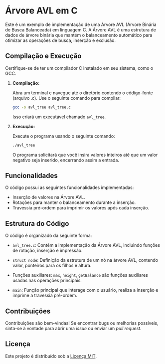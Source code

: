 # Árvore AVL em C

Este é um exemplo de implementação de uma Árvore AVL (Árvore Binária de Busca Balanceada) em linguagem C. A Árvore AVL é uma estrutura de dados de árvore binária que mantém o balanceamento automático para otimizar as operações de busca, inserção e exclusão.

## Compilação e Execução

Certifique-se de ter um compilador C instalado em seu sistema, como o GCC.

1. **Compilação:**

    Abra um terminal e navegue até o diretório contendo o código-fonte (arquivo .c). Use o seguinte comando para compilar:

    ```bash
    gcc -o avl_tree avl_tree.c
    ```

    Isso criará um executável chamado `avl_tree`.

2. **Execução:**

    Execute o programa usando o seguinte comando:

    ```bash
    ./avl_tree
    ```

    O programa solicitará que você insira valores inteiros até que um valor negativo seja inserido, encerrando assim a entrada.

## Funcionalidades

O código possui as seguintes funcionalidades implementadas:

- Inserção de valores na Árvore AVL.
- Rotações para manter o balanceamento durante a inserção.
- Travessia pré-ordem para imprimir os valores após cada inserção.

## Estrutura do Código

O código é organizado da seguinte forma:

- `avl_tree.c`: Contém a implementação da Árvore AVL, incluindo funções de rotação, inserção e impressão.

- `struct node`: Definição da estrutura de um nó na árvore AVL, contendo valor, ponteiros para os filhos e altura.

- Funções auxiliares: `max`, `height`, `getBalance` são funções auxiliares usadas nas operações principais.

- `main`: Função principal que interage com o usuário, realiza a inserção e imprime a travessia pré-ordem.

## Contribuições

Contribuições são bem-vindas! Se encontrar bugs ou melhorias possíveis, sinta-se à vontade para abrir uma *issue* ou enviar um *pull request*.

## Licença

Este projeto é distribuído sob a [Licença MIT](LICENSE).

